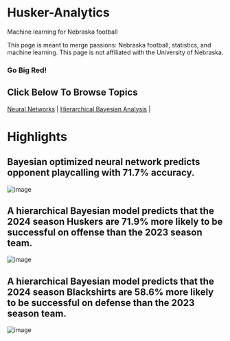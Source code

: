 # Husker-Analytics
Machine learning for Nebraska football

This page is meant to merge passions: Nebraska football, statistics, and machine learning. This page is not affiliated with the University of Nebraska.

### Go Big Red!

## Click Below To Browse Topics

[Neural Networks](NeuralNet.md) | [Hierarchical Bayesian Analysis](HierarchicalBayes.md) |     

# Highlights

## Bayesian optimized neural network predicts opponent playcalling with 71.7% accuracy.
![image](https://github.com/user-attachments/assets/8f6dc492-b99a-4d89-a4e2-a7d1961d4c95)


## A hierarchical Bayesian model predicts that the 2024 season Huskers are 71.9% more likely to be successful on offense than the 2023 season team.

![image](https://github.com/user-attachments/assets/4c2a0d99-4459-4ccb-b9aa-0bcba53a8de4)

## A hierarchical Bayesian model predicts that the 2024 season Blackshirts are 58.6% more likely to be successful on defense than the 2023 season team.

![image](https://github.com/user-attachments/assets/e813d1d5-3bca-4d31-af45-e79f401f802c)
